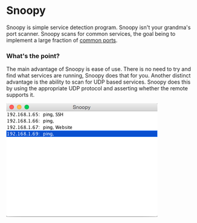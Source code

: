 Snoopy
======
Snoopy is simple service detection program. Snoopy isn't your grandma's port scanner. Snoopy scans for common services, the goal being to implement a large fraction of [common ports](http://en.wikipedia.org/wiki/List_of_TCP_and_UDP_port_numbers).

### What's the point?
The main advantage of Snoopy is ease of use. There is no need to try and find what services are running, Snoopy does that for you. Another distinct advantage is the ability to scan for UDP based services. Snoopy does this by using the appropriate UDP protocol and asserting whether the remote supports it.

![Screenshot](assets/screenshot.png)